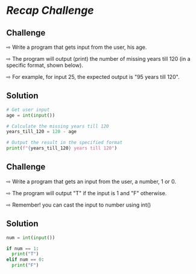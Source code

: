 
# _Recap Challenge_


## Challenge

⇨ Write a program that gets input from the user, his age.

⇨ The program will output (print) the number of missing years till 120 (in a specific format, shown below).

⇨ For example, for input 25, the expected output is "95 years till 120".

## Solution 
```py
# Get user input
age = int(input())

# Calculate the missing years till 120
years_till_120 = 120 - age

# Output the result in the specified format
print(f"{years_till_120} years till 120")
```

## Challenge

⇨ Write a program that gets an input from the user, a number, 1 or 0.

⇨ The program will output "T" if the input is 1 and "F" otherwise.

⇨ Remember! you can cast the input to number using int()

## Solution

```py
num = int(input())

if num == 1:
  print("T")
elif num == 0:
  print("F")
```

